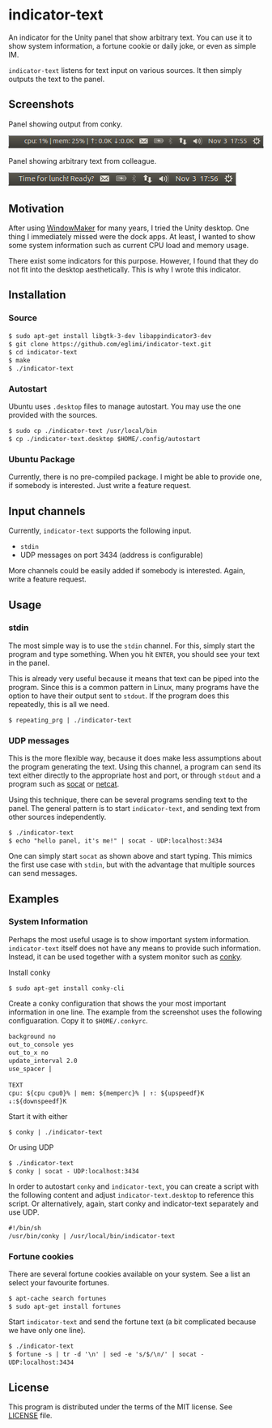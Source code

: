 # indicator-text

An indicator for the Unity panel that show arbitrary text. You can use it to
show system information, a fortune cookie or daily joke, or even as simple IM.

`indicator-text` listens for text input on various sources. It then simply
outputs the text to the panel. 

## Screenshots

Panel showing output from conky.

![indicator-text screenshot 1](https://github.com/eglimi/indicator-text/raw/master/img/indicator-text-1.png "indicator-text screenshot 1")

Panel showing arbitrary text from colleague.

![indicator-text screenshot 2](https://github.com/eglimi/indicator-text/raw/master/img/indicator-text-2.png "indicator-text screenshot 2")

## Motivation

After using [WindowMaker](http://windowmaker.org/) for many years, I tried the
Unity desktop. One thing I immediately missed were the dock apps. At least, I
wanted to show some system information such as current CPU load and memory
usage.

There exist some indicators for this purpose. However, I found that they do not
fit into the desktop aesthetically. This is why I wrote this indicator.

## Installation

### Source

	$ sudo apt-get install libgtk-3-dev libappindicator3-dev
	$ git clone https://github.com/eglimi/indicator-text.git
	$ cd indicator-text
	$ make
	$ ./indicator-text

### Autostart

Ubuntu uses `.desktop` files to manage autostart. You may use the one provided
with the sources.

	$ sudo cp ./indicator-text /usr/local/bin
	$ cp ./indicator-text.desktop $HOME/.config/autostart

### Ubuntu Package

Currently, there is no pre-compiled package. I might be able to provide one, if
somebody is interested. Just write a feature request.

## Input channels

Currently, `indicator-text` supports the following input.

* `stdin`
* UDP messages on port 3434 (address is configurable)

More channels could be easily added if somebody is interested. Again, write a
feature request.

## Usage

### stdin

The most simple way is to use the `stdin` channel. For this, simply start the
program and type something. When you hit `ENTER`, you should see your text in
the panel.

This is already very useful because it means that text can be piped into the
program. Since this is a common pattern in Linux, many programs have the option
to have their output sent to `stdout`. If the program does this repeatedly,
this is all we need.

	$ repeating_prg | ./indicator-text

### UDP messages

This is the more flexible way, because it does make less assumptions about the
program generating the text. Using this channel, a program can send its text
either directly to the appropriate host and port, or through `stdout` and a
program such as [socat](http://www.dest-unreach.org/socat/) or
[netcat](http://netcat.sourceforge.net/).

Using this technique, there can be several programs sending text to the panel.
The general pattern is to start `indicator-text`, and sending text from other
sources independently.

	$ ./indicator-text
	$ echo "hello panel, it's me!" | socat - UDP:localhost:3434

One can simply start `socat` as shown above and start typing. This mimics the
first use case with `stdin`, but with the advantage that multiple sources can
send messages.

## Examples

### System Information

Perhaps the most useful usage is to show important system information.
`indicator-text` itself does not have any means to provide such information.
Instead, it can be used together with a system monitor such as
[conky](http://conky.sourceforge.net/).

Install conky

	$ sudo apt-get install conky-cli

Create a conky configuration that shows the your most important information in
one line. The example from the screenshot uses the following configuaration.
Copy it to `$HOME/.conkyrc`.

	background no
	out_to_console yes
	out_to_x no
	update_interval 2.0
	use_spacer | 
	
	TEXT
	cpu: ${cpu cpu0}% | mem: ${memperc}% | ↑: ${upspeedf}K ↓:${downspeedf}K

Start it with either

	$ conky | ./indicator-text

Or using UDP

	$ ./indicator-text
	$ conky | socat - UDP:localhost:3434

In order to autostart `conky` and `indicator-text`, you can create a script
with the following content and adjust `indicator-text.desktop` to reference
this script. Or alternatively, again, start conky and indicator-text separately
and use UDP.

	#!/bin/sh
	/usr/bin/conky | /usr/local/bin/indicator-text


### Fortune cookies

There are several fortune cookies available on your system. See a list an
select your favourite fortunes.

	$ apt-cache search fortunes
	$ sudo apt-get install fortunes

Start `indicator-text` and send the fortune text (a bit complicated because we
have only one line).
	
	$ ./indicator-text
	$ fortune -s | tr -d '\n' | sed -e 's/$/\n/' | socat - UDP:localhost:3434

## License

This program is distributed under the terms of the MIT license. See
[LICENSE](https://github.com/eglimi/indicator-text/raw/master/LICENSE) file.
